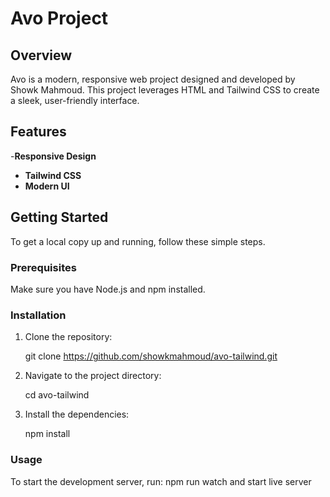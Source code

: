 # Avo Project

## Overview

Avo is a modern, responsive web project designed and developed by Showk Mahmoud. This project leverages HTML and Tailwind CSS to create a sleek, user-friendly interface. 


## Features

-**Responsive Design**
- **Tailwind CSS**
- **Modern UI**

## Getting Started

To get a local copy up and running, follow these simple steps.

### Prerequisites

Make sure you have Node.js and npm installed.

### Installation

1. Clone the repository:

    git clone https://github.com/showkmahmoud/avo-tailwind.git

2. Navigate to the project directory:

    cd avo-tailwind

3. Install the dependencies:

    npm install


### Usage

To start the development server, run:
npm run watch 
and start live server